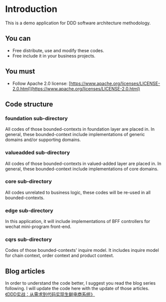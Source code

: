 # Introduction

This is a demo application for DDD software architecture methodology.

## You can

* Free distribute, use and modify these codes.
* Free include it in your business projects.

## You must

* Follow Apache 2.0 license: [https://www.apache.org/licenses/LICENSE-2.0.html](https://www.apache.org/licenses/LICENSE-2.0.html)

## Code structure

### foundation sub-directory

All codes of those bounded-contexts in foundation layer are placed in. 
In general, these bounded-context include implementations of generic domains and/or supporting domains.

### valueadded sub-directory

All codes of those bounded-contexts in valued-added layer are placed in.
In general, these bounded-context include implementations of core domains.

### core sub-directory

All codes unrelated to business logic, these codes will be re-used in all bounded-contexts.

### edge sub-directory

In this application, it will include implementations of BFF controllers for wechat mini-program front-end.

### cqrs sub-directory

Codes of those bounded-contexts' inquire model. It includes inquire model for chain context, order context and product context.

## Blog articles

In order to understand the code better, I suggest you read the blog series following. I will update the code here with the update of those articles. <br/>
[《DDD实战：从需求到代码实现生鲜电商系统》](https://www.infoq.cn/u/beautautumn)
